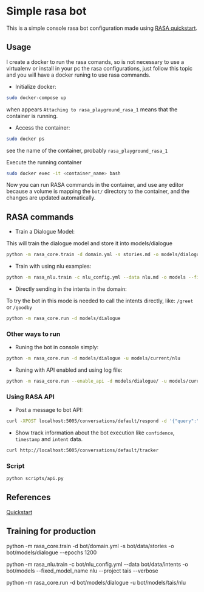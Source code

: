 # Simple rasa bot

This is a simple console rasa bot configuration made using [RASA quickstart](https://rasa.com/docs/core/quickstart/).

## Usage

I create a docker to run the rasa comands, so is not necessary to use
a virtualenv or install in your pc the rasa configurations, just follow
this topic and you will have a docker runing to use rasa commands.

* Initialize docker:

```sh
sudo docker-compose up
```

when appears `Attaching to rasa_playground_rasa_1` means that the container is running.

* Access the container:

```sh
sudo docker ps
```

see the name of the container, probably `rasa_playground_rasa_1`

Execute the running container

```sh
sudo docker exec -it <container_name> bash
```

Now you can run RASA commands in the container, and use any editor because
a volume is mapping the `bot/` directory to the container, and the changes
are updated automatically.

## RASA commands

* Train a Dialogue Model:

This will train the dialogue model and store it into models/dialogue

```sh
python -m rasa_core.train -d domain.yml -s stories.md -o models/dialogue
```

* Train with using nlu examples:

```sh
python -m rasa_nlu.train -c nlu_config.yml --data nlu.md -o models --fixed_model_name nlu --project current --verbose
```

* Directly sending in the intents in the domain:

To try the bot in this mode is needed to call the intents directly, like: `/greet` or `/goodby`

```sh
python -m rasa_core.run -d models/dialogue
```

### Other ways to run

* Runing the bot in console simply:

```sh
python -m rasa_core.run -d models/dialogue -u models/current/nlu
```

* Runing with API enabled and using log file:

```sh
python -m rasa_core.run --enable_api -d models/dialogue/ -u models/current/nlu/ -o out.log
```

### Using RASA API

* Post a message to bot API:

```sh
curl -XPOST localhost:5005/conversations/default/respond -d '{"query":"Hello"}'
```

* Show track information about the bot execution like `confidence`, `timestamp` and `intent` data.
```sh
curl http://localhost:5005/conversations/default/tracker
```
### Script

```sh
python scripts/api.py
```

## References
[Quickstart](https://rasa.com/docs/core/quickstart/)

## Training for production

python -m rasa_core.train -d bot/domain.yml -s bot/data/stories -o bot/models/dialogue --epochs 1200

python -m rasa_nlu.train -c bot/nlu_config.yml --data bot/data/intents -o bot/models --fixed_model_name nlu --project tais --verbose

python -m rasa_core.run -d bot/models/dialogue -u bot/models/tais/nlu
